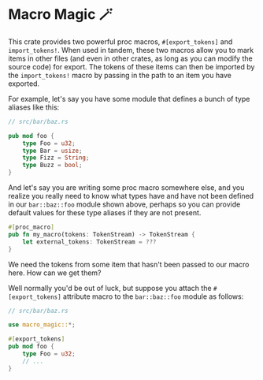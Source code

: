 # Macro Magic 🪄

This crate provides two powerful proc macros, `#[export_tokens]` and `import_tokens!`.
When used in tandem, these two macros allow you to mark items in other files (and even
in other crates, as long as you can modify the source code) for export. The tokens of these
items can then be imported by the `import_tokens!` macro by passing in the path to an item you
have exported.

For example, let's say you have some module that defines a bunch of type aliases like this:

```rust
// src/bar/baz.rs

pub mod foo {
    type Foo = u32;
    type Bar = usize;
    type Fizz = String;
    type Buzz = bool;
}
```

And let's say you are writing some proc macro somewhere else, and you realize you really need
to know what types have and have not been defined in our `bar::baz::foo` module shown above,
perhaps so you can provide default values for these type aliases if they are not present.

```rust
#[proc_macro]
pub fn my_macro(tokens: TokenStream) -> TokenStream {
    let external_tokens: TokenStream = ???
}
```

We need the tokens from some item that hasn't been passed to our macro here. How can we get
them?

Well normally you'd be out of luck, but suppose you attach the `#[export_tokens]` attribute
macro to the `bar::baz::foo` module as follows:

```rust
// src/bar/baz.rs

use macro_magic::*;

#[export_tokens]
pub mod foo {
    type Foo = u32;
    // ...
}
```
